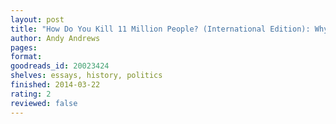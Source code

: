 ```yaml
---
layout: post
title: "How Do You Kill 11 Million People? (International Edition): Why the Truth Matters More Than You Think"
author: Andy Andrews
pages: 
format: 
goodreads_id: 20023424
shelves: essays, history, politics
finished: 2014-03-22
rating: 2
reviewed: false
---
```

